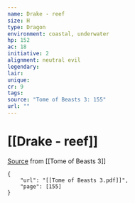 ```yaml
---
name: Drake - reef
size: H
type: Dragon
environment: coastal, underwater
hp: 152
ac: 18
initiative: 2
alignment: neutral evil
legendary: 
lair: 
unique: 
cr: 9
tags: 
source: "Tome of Beasts 3: 155"
url: ""
---
```

# [[Drake - reef]]

[Source](zotero://open-pdf/library/items/BLGR9HVR?page=155) from [[Tome of Beasts 3]]

```pdf
{
	"url": "[[Tome of Beasts 3.pdf]]",
	"page": [155]
}
```

